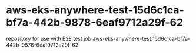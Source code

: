 # aws-eks-anywhere-test-15d6c1ca-bf7a-442b-9878-6eaf9712a29f-62
repository for use with E2E test job aws-eks-anywhere-test:15d6c1ca-bf7a-442b-9878-6eaf9712a29f-62
